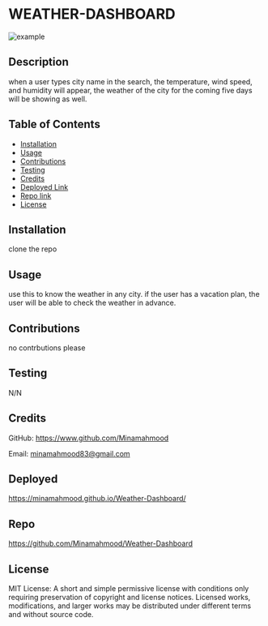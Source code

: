 # WEATHER-DASHBOARD

![example](assets/images/example.gif)

## Description

when a user types city name in the search, the temperature, wind speed, and humidity will appear, the weather of the city for the coming five days will be showing as well.

## Table of Contents

- [Installation](#installation)
- [Usage](#usage)
- [Contributions](#contributions)
- [Testing](#testing)
- [Credits](#credits)
- [Deployed Link](#Deployed)
- [Repo link](#Repo)
- [License](#license)

## Installation

clone the repo

## Usage

use this to know the weather in any city. if the user has a vacation plan, the user will be able to check the weather in advance.

## Contributions

no contrbutions please

## Testing

N/N

## Credits

GitHub: https://www.github.com/Minamahmood

Email: minamahmood83@gmail.com

## Deployed

https://minamahmood.github.io/Weather-Dashboard/

## Repo

https://github.com/Minamahmood/Weather-Dashboard

## License

MIT License: A short and simple permissive license with conditions only requiring preservation of copyright and license notices. Licensed works, modifications, and larger works may be distributed under different terms and without source code.

